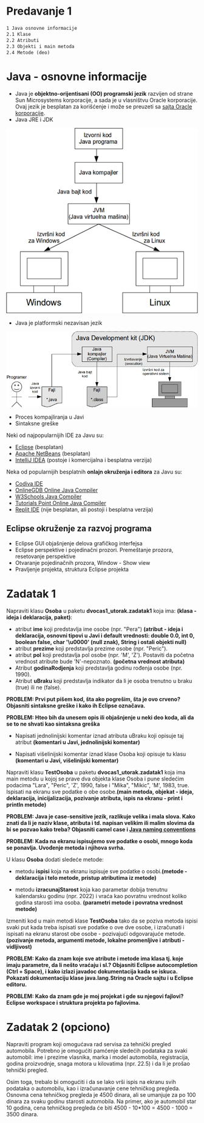 # Predavanje 1

	1 Java osnovne informacije
	2.1 Klase
	2.2 Atributi
	2.3 Objekti i main metoda
	2.4 Metode (deo)

# Java - osnovne informacije

 - Java je **objektno-orijentisani (OO) programski jezik** razvijen od strane Sun Microsystems korporacije, a sada je u vlasništvu Oracle korporacije. Ovaj jezik je besplatan za korišćenje i može se preuzeti sa [sajta Oracle korporacije](https://www.oracle.com/java/).
 - Java JRE i JDK

![image](Slika1.jpg) 

- Java je platformski nezavisan jezik

![image](Slika2.jpg) 

- Proces kompajliranja u Javi
- Sintaksne greške

Neki od najpopularnijih IDE za Javu su:

- [Eclipse](http://www.eclipse.org/) (besplatan)
- [Apache NetBeans](https://netbeans.apache.org/) (besplatan)
- [IntelliJ IDEA](https://www.jetbrains.com/idea/) (postoje i komercijalna i besplatna verzija)

Neka od popularnijih besplatnih **onlajn okruženja i editora** za Javu su:

- [Codiva IDE](https://www.codiva.io/)
- [OnlineGDB Online Java Compiler](https://www.onlinegdb.com/online_java_compiler)
- [W3Schools Java Compiler](https://www.w3schools.com/java/java_compiler.asp)
- [Tutorials Point Online Java Compiler](https://www.tutorialspoint.com/compile_java_online.php)
- [Replit IDE](https://replit.com/languages/java10) (nije besplatan, ali postoji i besplatna verzija)

## Eclipse okruženje za razvoj programa

- Eclipse GUI objašnjenje delova grafičkog interfejsa
- Eclipse perspektive i pojedinačni prozori. Premeštanje prozora, resetovanje perspektive
- Otvaranje pojedinačnih prozora, Window - Show view
- Pravljenje projekta, struktura Eclipse projekta


# Zadatak 1

Napraviti klasu **Osoba** u paketu **dvocas1_utorak.zadatak1** koja ima: **(klasa - ideja i deklaracija, paket)**:

- atribut **ime** koji predstavlja ime osobe (npr. "Pera") **(atribut - ideja i deklaracija, osnovni tipovi u Javi i default vrednosti: double 0.0, int 0, boolean false, char '\u0000' (null znak), String i ostali objekti null)**
- atribut **prezime** koji predstavlja prezime osobe (npr. "Peric"). 
- atribut **pol** koji predstavlja pol osobe (npr. 'M', 'Z'). Postaviti da početna vrednost atribute bude 'N'-nepoznato. **(početna vrednost atributa)**
- Atribut **godinaRodjenja** koji predstavlja godinu rođenja osobe (npr. 1990).
- Atribut **uBraku** koji predstavlja indikator da li je osoba trenutno u braku (true) ili ne (false).

**PROBLEM: Prvi put pišem kod, šta ako pogrešim, šta je ovo crveno? Objasniti sintaksne greške i kako ih Eclipse označava.**

**PROBLEM: Hteo bih da unesem opis ili objašnjenje u neki deo koda, ali da se to ne shvati kao sintaksna greška**

- Napisati jednolinijski komentar iznad atributa uBraku koji opisuje taj atribut **(komentari u Javi, jednolinijski komentar)**

- Napisati višelinijski komentar iznad klase Osoba koji opisuje tu klasu **(komentari u Javi, višelinijski komentar)**



Napraviti klasu **TestOsoba** u paketu **dvocas1_utorak.zadatak1** koja ima main metodu u kojoj se prave dva objekta klase Osoba i pune sledećim podacima "Lara", "Peric", 'Z', 1990, false i "Mika", "Mikic", 'M', 1983, true. Ispisati na ekranu sve podatke o obe osobe.**(main metoda, objekat - ideja, deklaracija, inicijalizacija, pozivanje atributa, ispis na ekranu - print i println metode)**



**PROBLEM: Java je case-sensitive jezik, razlikuje velika i mala slova. Kako znati da li je naziv klase, atributa i td. napisan velikim ili malim slovima da bi se pozvao kako treba? Objasniti camel case i [Java naming conventions](https://www.oracle.com/java/technologies/javase/codeconventions-namingconventions.html)** 


**PROBLEM: Kada na ekranu ispisujemo sve podatke o osobi, mnogo koda se ponavlja. Uvođenje metoda i njihova svrha.** 

U klasu **Osoba** dodati sledeće metode:

- metodu **ispisi** koja na ekranu ispisuje sve podatke o osobi.**(metode - deklaracija i telo metode, pristup atributima iz metode)**

- metodu **izracunajStarost** koja kao parametar dobija trenutnu kalendarsku godinu (npr. 2022) i vraća kao povratnu vrednost koliko godina starosti ima osoba. **(parametri metode i povratna vrednost metode)**


Izmeniti kod u main metodi klase **TestOsoba** tako da se poziva metoda ispisi svaki put kada treba ispisati sve podatke o ove dve osobe, i izračunati i ispisati na ekranu starost obe osobe - pozivajući odgovarajuće metode.**(pozivanje metoda, argumenti metode, lokalne promenljive i atributi - vidljivost)**

**PROBLEM: Kako da znam koje sve atribute i metode ima klasa tj. koje imaju parametre, da li nešto vraćaju i sl.? Objasniti Eclipse autocompletion (Ctrl + Space), i kako izlazi javadoc dokumentacija kada se iskuca. Pokazati dokumentaciju klase java.lang.String na Oracle sajtu i u Eclipse editoru.**


**PROBLEM: Kako da znam gde je moj projekat i gde su njegovi fajlovi? Eclipse workspace i struktura projekta po fajlovima.**


# Zadatak 2 (opciono)

Napraviti program koji omogućava rad servisa za tehnički pregled automobila. Potrebno je omogućiti pamćenje sledećih podataka za svaki automobil: ime i prezime vlasnika, marka i model automobila, registracija, godina proizvodnje, snaga motora u kilovatima (npr. 22.5) i da li je prošao tehnički pregled.

Osim toga, trebalo bi omogućiti i da se lako vrši ispis na ekranu svih podataka o automobilu, kao i izračunavanje cene tehničkog pregleda. Osnovna cena tehničkog pregleda je 4500 dinara, ali se umanjuje za po 100 dinara za svaku godinu starosti automobila. Na primer, ako je automobil star 10 godina, cena tehničkog pregleda će biti 4500 - 10*100 = 4500 - 1000 = 3500 dinara. 